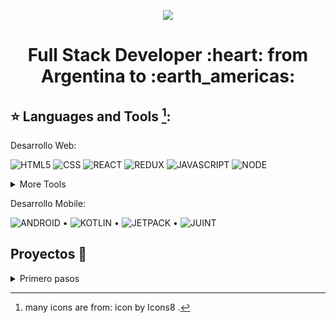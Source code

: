 
 <p align="center" width="80%" height="150">
<img src="https://res.cloudinary.com/dvkvyi1dr/image/upload/v1669050211/cv/I_m_Marian_2_1_1_owaq0d.gif" />
 </p>
 
<h1 align="center">
Full Stack Developer :heart: from Argentina to :earth_americas:
</h1>

## :star: Languages and Tools [^1]:

Desarrollo Web:

![HTML5](https://res.cloudinary.com/dvkvyi1dr/image/upload/v1669062685/cv/icosn/icons8-html-5-96_h9edgl.png)  ![CSS](https://res.cloudinary.com/dvkvyi1dr/image/upload/v1669062685/cv/icosn/icons8-css3-96_jihdaf.png)
   ![REACT](https://res.cloudinary.com/dvkvyi1dr/image/upload/v1669062684/cv/icosn/icons8-reaccionar-80_duj6gv.png)  ![REDUX](https://res.cloudinary.com/dvkvyi1dr/image/upload/v1669062669/cv/icosn/icons8-redux-96_to1sby.png)  ![JAVASCRIPT](https://res.cloudinary.com/dvkvyi1dr/image/upload/v1669062684/cv/icosn/icons8-javascript-96_inr82q.png)  ![NODE](https://res.cloudinary.com/dvkvyi1dr/image/upload/v1669062685/cv/icosn/icons8-nodejs-96_kwwl7w.png) 

<details>
<summary>More Tools</summary>
  <p align="center" width="80%" height="150">
   <img src="https://res.cloudinary.com/dvkvyi1dr/image/upload/v1669062684/cv/icosn/icons8-postgresql-96_o2l8qs.png" alt="POSTGRES"/>
   <img src="https://res.cloudinary.com/dvkvyi1dr/image/upload/v1669062685/cv/icosn/icons8-material-ui-96_soghks.png" alt="MUI"/>
   <img src="https://res.cloudinary.com/dvkvyi1dr/image/upload/v1669062685/cv/icosn/icons8-oreja-96_j9ham6.png" alt="BOOTSTRAP"/>
   <img src="https://res.cloudinary.com/dvkvyi1dr/image/upload/v1669062685/cv/icosn/icons8-firebase-96_ks2zek.png" alt="FIREBASE"/>
   <img src="https://res.cloudinary.com/dvkvyi1dr/image/upload/v1669062685/cv/icosn/cloudinary_eb386x.jpg" alt="CLOUDINARY"/>
   <img src="https://res.cloudinary.com/dvkvyi1dr/image/upload/v1669062684/cv/icosn/icons8-postman-is-the-only-complete-api-development-environment-96_rbanti.png" alt="POSTMAN"/>
 </p>

</details>

Desarrollo Mobile:

![ANDROID](https://res.cloudinary.com/dvkvyi1dr/image/upload/v1669062686/cv/icosn/icons8-android-os-96_g64ozu.png) • ![KOTLIN](https://res.cloudinary.com/dvkvyi1dr/image/upload/v1669062685/cv/icosn/icons8-kotlin-96_h9y4qf.png) • ![JETPACK](https://res.cloudinary.com/dvkvyi1dr/image/upload/c_scale,h_90/v1669062685/cv/icosn/jetpack_android_msxnsh.jpg) • ![JUINT](https://res.cloudinary.com/dvkvyi1dr/image/upload/c_scale,h_96,w_142/v1669062685/cv/icosn/junit_test_wj8bzk.jpg) 

## Proyectos 💼
<details>
<summary>Primero pasos</summary>
 
* [SIS-SAS](https://github.com/MarianaSalez/SIS-SAS)
Pagina para una consultora de ingenieria, es mi orgullo porque fueron mis primeros pasos en programacion. Usando solo HTML, CSS y Bootstrap
> NOV 2020-FEB 2021
<p align="center">
 <img src="https://res.cloudinary.com/dvkvyi1dr/image/upload/c_scale,h_238/v1669065323/cv/sissas_base_cgrd9b.jpg" alt="SIS-SAS"/>
 <img src="https://res.cloudinary.com/dvkvyi1dr/image/upload/c_scale,h_243/v1669065146/cv/detalle_sissas_i9g8xh.jpg" alt="SIS-SAS2"/>
 </p>
 
* [MIEL-DEL-OESTE](https://github.com/MarianaSalez/MieldelOeste)
Mejora pagina existente con uso de Javascript-Para una empresa emprendedora cordobesa. Uso de Js puro y Jquey
 > FEB 2021- MAY 2021

<p align="center">
 <img src="https://res.cloudinary.com/dvkvyi1dr/image/upload/c_scale,h_250/v1669065422/cv/landingMiel_yyre3v.jpg" alt="Miel-Landing"/>
 <img src="https://res.cloudinary.com/dvkvyi1dr/image/upload/c_scale,h_227/v1669064744/cv/CARRITO_MIEL_DEL_OESTE2_fmiuqc.jpg"/>
 </p>
 
 * [ALL-IN](https://github.com/MarianaSalez/all-in-app)
 Creacion de pagina de venta de libros usados y nuevos, con REACT, context y firebase para manejo de base de datos.
<p align="center">
 <img src="https://res.cloudinary.com/dvkvyi1dr/image/upload/c_scale,h_239/v1669067254/cv/FuncionabilidadApp_1_lggx6e.gif" alt="Funcionalidad all-in"/>
 </p>
 </details>
 
 
<!--

### Hi there 👋
**MarianaSalez/MarianaSalez** is a ✨ _special_ ✨ repository because its `README.md` (this file) appears on your GitHub profile.

Here are some ideas to get you started:

- 🔭 I’m currently working on ...
- 🌱 I’m currently learning ...
- 👯 I’m looking to collaborate on ...
- 🤔 I’m looking for help with ...
- 💬 Ask me about ...
- 📫 How to reach me: ...
- 😄 Pronouns: ...
- ⚡ Fun fact: ...
-->
[^1]: many icons are from: icon by Icons8 .
